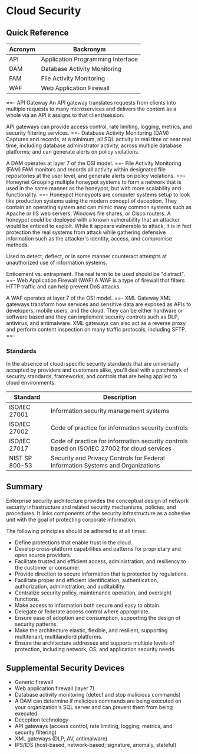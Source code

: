 # Cloud Security

## Quick Reference

| Acronym | Backronym |
| - | - |
| API | Application Programming Interface |
| DAM | Database Activity Monitoring |
| FAM | File Activity Monitoring |
| WAF | Web Application Firewall |

==- API Gateway
An API gateway translates requests from clients into multiple requests to many microservices and delivers the content as a whole via an API it assigns to that client/session.

API gateways can provide access control, rate limiting, logging, metrics, and security filtering services.
==- Database Activity Monitoring (DAM)
Captures and records, at a minimum, all SQL activity in real time or near real time, including database administrator activity, across multiple database platforms; and can generate alerts on policy violations.

A DAM operates at layer 7 of the OSI model.
==- File Activity Monitoring (FAM)
FAM monitors and records all activity within designated file repositories at the user level, and generate alerts on policy violations.
==- Honeynet
Grouping multiple honeypot systems to form a network that is used in the same manner as the honeypot, but with more scalability and functionality.
==- Honeypot
Honeypots are computer systems setup to look like production systems using the modern concept of deception. They contain an operating system and can mimic many common systems such as Apache or IIS web servers, Windows file shares, or Cisco routers. A honeypot could be deployed with a known vulnerability that an attacker would be enticed to exploit. While it appears vulnerable to attack, it is in fact protection the real systems from attack while gathering defensive information such as the attacker's identity, access, and compromise methods.

Used to detect, deflect, or in some manner counteract attempts at unauthorized use of information systems.

Enticement vs. entrapment. The real term to be used should be "distract".
==- Web Application Firewall (WAF)
A WAF is a type of firewall that filters HTTP traffic and can help prevent DoS attacks.

A WAF operates at layer 7 of the OSI model.
==- XML Gateway
XML gateways transform how services and sensitive data are exposed as APIs to developers, mobile users, and the cloud. They can be either hardware or software based and they can implement security controls such as DLP, antivirus, and antimalware. XML gateways can also act as a reverse proxy and perform content inspection on many traffic protocols, including SFTP.
==-

### Standards

In the absence of cloud-specific security standards that are universally accepted by providers and customers alike, you'll deal with a patchwork of security standards, frameworks, and controls that are being applied to cloud environments.

| Standard | Description |
| - | - |
| ISO/IEC 27001 | Information security management systems |
| ISO/IEC 27002 | Code of practice for information security controls |
| ISO/IEC 27017 | Code of practice for information security controls based on ISO/IEC 27002 for cloud services |
| NIST SP 800-53 | Security and Privacy Controls for Federal Information Systems and Organizations |

## Summary

Enterprise security architecture provides the conceptual design of network security infrastructure and related security mechanisms, policies, and procedures. It links components of the security infrastructure as a cohesive unit with the goal of protecting corporate information.

The following principles should be adhered to at all times:

- Define protections that enable trust in the cloud.
- Develop cross-platform capabilities and patterns for proprietary and open source providers.
- Facilitate trusted and efficient access, administration, and resiliency to the customer or consumer.
- Provide direction to secure information that is protected by regulations.
- Facilitate proper and efficient identification, authentication, authorization, administration, and auditability.
- Centralize security policy, maintenance operation, and oversight functions.
- Make access to information both secure and easy to obtain.
- Delegate or federate access control where appropriate.
- Ensure ease of adoption and consumption, supporting the design of security patterns.
- Make the architecture elastic, flexible, and resilient, supporting multitenant, multilandlord platforms.
- Ensure the architecture addresses and supports multiple levels of protection, including network, OS, and application security needs.

## Supplemental Security Devices

- Generic firewall
- Web application firewall (layer 7)
- Database activity monitoring (detect and stop malicious commands)
- A DAM can determine if malicious commands are being executed on your organization's SQL server and can prevent them from being executed.
- Deception technology
- API gateways (access control, rate limiting, logging, metrics, and security filtering)
- XML gateways (DLP, AV, antimalware)
- IPS/IDS (host-based, network-based; signature, anomaly, stateful)
